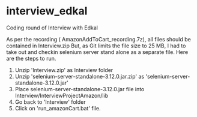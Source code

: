 # interview_edkal
Coding round of Interview with Edkal

As per the recording ( 	AmazonAddToCart_recording.7z), all files should be contained in Interview.zip
But, as Git limits the file size to 25 MB, I had to take out and checkin selenium server stand alone as a separate file.
Here are the steps to run.

1. Unzip 'Interview.zip' as Interview folder
2. Unzip 'selenium-server-standalone-3.12.0.jar.zip' as 'selenium-server-standalone-3.12.0.jar'
3. Place selenium-server-standalone-3.12.0.jar file into Interview/InterviewProjectAmazon/lib
4. Go back to 'Interview' folder
5. Click on 'run_amazonCart.bat' file.
